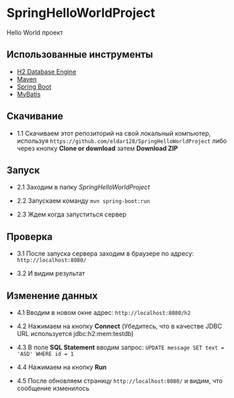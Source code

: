 # SpringHelloWorldProject

Hello World проект

## Использованные инструменты

* [H2 Database Engine](http://www.h2database.com/html/main.html)
* [Maven](https://maven.apache.org/)
* [Spring Boot](https://spring.io/projects/spring-boot)
* [MyBatis](http://www.mybatis.org/mybatis-3/)

## Скачивание

* 1.1 Скачиваем этот репозиторий на свой локальный компьютер, используя `https://github.com/eldar128/SpringHelloWorldProject` либо через кнопку **Clone or download** затем **Download ZIP**

## Запуск

* 2.1 Заходим в папку *SpringHelloWorldProject*

* 2.2 Запускаем команду `mvn spring-boot:run`

* 2.3 Ждем когда запуститься сервер

## Проверка

* 3.1 После запуска сервера заходим в браузере по адресу: `http://localhost:8080/`

* 3.2 И видим результат

## Изменение данных

* 4.1 Вводим в новом окне адрес: `http://localhost:8080/h2`

* 4.2 Нажимаем на кнопку **Connect** (Убедитесь, что в качестве JDBC URL используется jdbc:h2:mem:testdb)

* 4.3 В поле **SQL Statement** вводим запрос: `UPDATE message SET text = 'ASD' WHERE id = 1`

* 4.4 Нажимаем на кнопку **Run**

* 4.5 После обновляем страницу `http://localhost:8080/` и видим, что сообщение изменилось